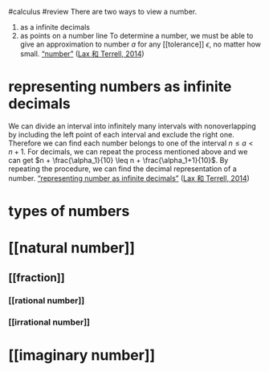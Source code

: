 #calculus #review 
There are two ways to view a number. 
1. as a infinite decimals
2. as points on a number line 
To determine a number, we must be able to give an approximation to number $a$ for any [[tolerance]] $\epsilon$, no matter how small. <span class="highlight" data-annotation="%7B%22attachmentURI%22%3A%22http%3A%2F%2Fzotero.org%2Fusers%2F9667514%2Fitems%2FYL3VT4CZ%22%2C%22annotationKey%22%3A%22NICABGDK%22%2C%22color%22%3A%22%23ffd400%22%2C%22pageLabel%22%3A%2211%22%2C%22position%22%3A%7B%22pageIndex%22%3A23%2C%22rects%22%3A%5B%5B53.88%2C102.628%2C385.686%2C111.754%5D%2C%5B53.88%2C90.628%2C121.203%2C99.754%5D%5D%7D%2C%22citationItem%22%3A%7B%22uris%22%3A%5B%22http%3A%2F%2Fzotero.org%2Fusers%2F9667514%2Fitems%2FT6IUTL24%22%5D%2C%22locator%22%3A%2211%22%7D%7D" ztype="zhighlight"><a href="zotero://open-pdf/library/items/YL3VT4CZ?page=24&#x26;annotation=NICABGDK">“number”</a></span> <span class="citation" data-citation="%7B%22citationItems%22%3A%5B%7B%22uris%22%3A%5B%22http%3A%2F%2Fzotero.org%2Fusers%2F9667514%2Fitems%2FT6IUTL24%22%5D%2C%22itemData%22%3A%7B%22id%22%3A%22http%3A%2F%2Fzotero.org%2Fusers%2F9667514%2Fitems%2FT6IUTL24%22%2C%22type%22%3A%22book%22%2C%22collection-title%22%3A%22Undergraduate%20Texts%20in%20Mathematics%22%2C%22event-place%22%3A%22New%20York%2C%20NY%22%2C%22ISBN%22%3A%22978-1-4614-7945-1%22%2C%22language%22%3A%22en%22%2C%22note%22%3A%22DOI%3A%2010.1007%2F978-1-4614-7946-8%22%2C%22publisher%22%3A%22Springer%20New%20York%22%2C%22publisher-place%22%3A%22New%20York%2C%20NY%22%2C%22source%22%3A%22DOI.org%20(Crossref)%22%2C%22title%22%3A%22Calculus%20With%20Applications%22%2C%22URL%22%3A%22http%3A%2F%2Flink.springer.com%2F10.1007%2F978-1-4614-7946-8%22%2C%22author%22%3A%5B%7B%22family%22%3A%22Lax%22%2C%22given%22%3A%22Peter%20D.%22%7D%2C%7B%22family%22%3A%22Terrell%22%2C%22given%22%3A%22Maria%20Shea%22%7D%5D%2C%22accessed%22%3A%7B%22date-parts%22%3A%5B%5B%222022%22%2C12%2C19%5D%5D%7D%2C%22issued%22%3A%7B%22date-parts%22%3A%5B%5B%222014%22%5D%5D%7D%7D%7D%5D%2C%22properties%22%3A%7B%7D%7D" ztype="zcitation">(<span class="citation-item"><a href="zotero://select/library/items/T6IUTL24">Lax 和 Terrell, 2014</a></span>)</span>
# representing numbers as infinite decimals 
We can divide an interval into infinitely many intervals with nonoverlapping by including the left point of each interval and exclude the right one. Therefore we can find each number belongs to one of the interval $n \leq a < n+1$. For decimals, we can repeat the process mentioned above and we can get $n + \frac{\alpha_1}{10} \leq n + \frac{\alpha_1+1}{10}$. By repeating the procedure, we can find the decimal representation of a number.
<span class="highlight" data-annotation="%7B%22attachmentURI%22%3A%22http%3A%2F%2Fzotero.org%2Fusers%2F9667514%2Fitems%2FYL3VT4CZ%22%2C%22annotationKey%22%3A%2252JTRUUI%22%2C%22color%22%3A%22%23ffd400%22%2C%22pageLabel%22%3A%2213%22%2C%22position%22%3A%7B%22pageIndex%22%3A25%2C%22rects%22%3A%5B%5B53.88%2C349.469%2C385.713%2C358.594%5D%2C%5B53.88%2C337.588%2C76.141%2C346.714%5D%5D%7D%2C%22citationItem%22%3A%7B%22uris%22%3A%5B%22http%3A%2F%2Fzotero.org%2Fusers%2F9667514%2Fitems%2FT6IUTL24%22%5D%2C%22locator%22%3A%2213%22%7D%7D" ztype="zhighlight"><a href="zotero://open-pdf/library/items/YL3VT4CZ?page=26&#x26;annotation=52JTRUUI">“representing number as infinite decimals”</a></span> <span class="citation" data-citation="%7B%22citationItems%22%3A%5B%7B%22uris%22%3A%5B%22http%3A%2F%2Fzotero.org%2Fusers%2F9667514%2Fitems%2FT6IUTL24%22%5D%7D%5D%2C%22properties%22%3A%7B%7D%7D" ztype="zcitation">(<span class="citation-item"><a href="zotero://select/library/items/T6IUTL24">Lax 和 Terrell, 2014</a></span>)</span>

# types of numbers 
# [[natural number]]
## [[fraction]]
### [[rational number]]
### [[irrational number]]
# [[imaginary number]]





